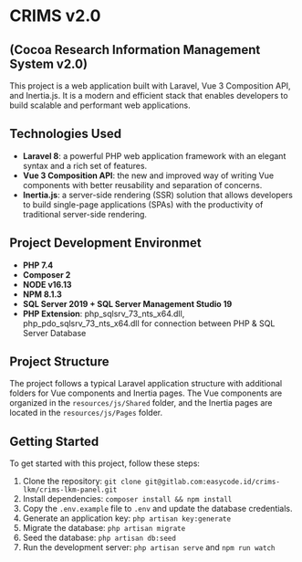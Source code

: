 # CRIMS v2.0

## (Cocoa Research Information Management System v2.0)

This project is a web application built with Laravel, Vue 3 Composition API, and Inertia.js. It is a modern and efficient stack that enables developers to build scalable and performant web applications.

## Technologies Used

-   **Laravel 8**: a powerful PHP web application framework with an elegant syntax and a rich set of features.
-   **Vue 3 Composition API**: the new and improved way of writing Vue components with better reusability and separation of concerns.
-   **Inertia.js**: a server-side rendering (SSR) solution that allows developers to build single-page applications (SPAs) with the productivity of traditional server-side rendering.

## Project Development Environmet

-   **PHP 7.4**
-   **Composer 2**
-   **NODE v16.13**
-   **NPM 8.1.3**
-   **SQL Server 2019 + SQL Server Management Studio 19**
-   **PHP Extension**:
    php_sqlsrv_73_nts_x64.dll, php_pdo_sqlsrv_73_nts_x64.dll for connection between PHP & SQL Server Database

## Project Structure

The project follows a typical Laravel application structure with additional folders for Vue components and Inertia pages. The Vue components are organized in the `resources/js/Shared` folder, and the Inertia pages are located in the `resources/js/Pages` folder.

## Getting Started

To get started with this project, follow these steps:

1. Clone the repository: `git clone git@gitlab.com:easycode.id/crims-lkm/crims-lkm-panel.git`
2. Install dependencies: `composer install && npm install`
3. Copy the `.env.example` file to `.env` and update the database credentials.
4. Generate an application key: `php artisan key:generate`
5. Migrate the database: `php artisan migrate`
6. Seed the database: `php artisan db:seed`
7. Run the development server: `php artisan serve` and `npm run watch`
